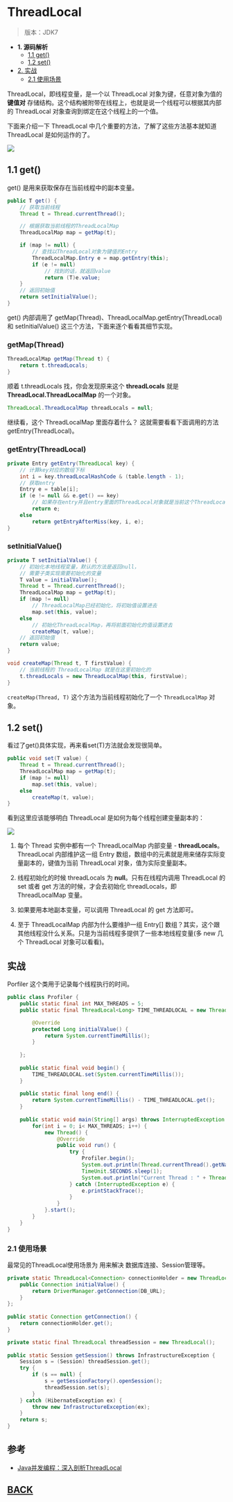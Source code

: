 # ThreadLocal

> 版本：JDK7

-   **1. 源码解析**
    -   [1.1 get()](#code-1-1)
    -   [1.2 set()](#code-1-2)
-   [2. 实战](#code-2)
    -   [2.1 使用场景](#code-2-1)

ThreadLocal，即线程变量，是一个以 ThreadLocal 对象为键，任意对象为值的 **键值对** 存储结构。这个结构被附带在线程上，也就是说一个线程可以根据其内部的 ThreadLocal 对象查询到绑定在这个线程上的一个值。

下面来介绍一下 ThreadLocal 中几个重要的方法，了解了这些方法基本就知道 ThreadLocal 是如何运作的了。

![](../../imgs/concurrency/c-6-1.png)

## <a id="code-1-1">1.1 get()</a>

get() 是用来获取保存在当前线程中的副本变量。

```java
public T get() {
    // 获取当前线程
    Thread t = Thread.currentThread();

    // 根据获取当前线程的ThreadLocalMap
    ThreadLocalMap map = getMap(t);

    if (map != null) {
        // 查找以ThreadLocal对象为键值的Entry
        ThreadLocalMap.Entry e = map.getEntry(this);
        if (e != null)
            // 找到的话，就返回value
            return (T)e.value;
    }
    // 返回初始值
    return setInitialValue();
}
```

get() 内部调用了 getMap(Thread)、ThreadLocalMap.getEntry(ThreadLocal) 和 setInitialValue() 这三个方法，下面来逐个看看其细节实现。

### getMap(Thread)

```java
ThreadLocalMap getMap(Thread t) {
    return t.threadLocals;
}
```

顺着 t.threadLocals 找，你会发现原来这个 **threadLocals** 就是 **ThreadLocal.ThreadLocalMap** 的一个对象。

```java
ThreadLocal.ThreadLocalMap threadLocals = null;
```

继续看，这个 ThreadLocalMap 里面存着什么？ 这就需要看看下面调用的方法 getEntry(ThreadLocal)。

### getEntry(ThreadLocal)

```java
private Entry getEntry(ThreadLocal key) {
    // 计算key对应的数组下标
    int i = key.threadLocalHashCode & (table.length - 1);
    // 获取entry
    Entry e = table[i];
    if (e != null && e.get() == key)
        // 如果存在entry并且entry里面的ThreadLocal对象就是当前这个ThreadLocal对象的时候，返回entry
        return e;
    else
        return getEntryAfterMiss(key, i, e);
}
```

### setInitialValue()

```java
private T setInitialValue() {
    // 初始化本地线程变量，默认的方法是返回null，
    // 需要子类实现需要初始化的变量
    T value = initialValue();
    Thread t = Thread.currentThread();
    ThreadLocalMap map = getMap(t);
    if (map != null)
        // ThreadLocalMap已经初始化，将初始值设置进去
        map.set(this, value);
    else
        // 初始化ThreadLocalMap，再将前面初始化的值设置进去
        createMap(t, value);
    // 返回初始值
    return value;
}

void createMap(Thread t, T firstValue) {
    // 当前线程的 ThreadLocalMap 就是在这里初始化的
    t.threadLocals = new ThreadLocalMap(this, firstValue);
}
```

`createMap(Thread, T)` 这个方法为当前线程初始化了一个 `ThreadLocalMap` 对象。

## <a id="code-1-2">1.2 set()</a>

看过了get()具体实现，再来看set(T)方法就会发现很简单。

```java
public void set(T value) {
    Thread t = Thread.currentThread();
    ThreadLocalMap map = getMap(t);
    if (map != null)
        map.set(this, value);
    else
        createMap(t, value);
}
```

看到这里应该能够明白 ThreadLocal 是如何为每个线程创建变量副本的：

![](../../imgs/concurrency/c-6-2.png)

1. 每个 Thread 实例中都有一个 ThreadLocalMap 内部变量 - **threadLocals**。ThreadLocal 内部维护这一组 Entry 数组，数组中的元素就是用来储存实际变量副本的，键值为当前 ThreadLocal 对象，值为实际变量副本。

2. 线程初始化的时候 threadLocals 为 **null**。只有在线程内调用 ThreadLocal 的 set 或者 get 方法的时候，才会去初始化 threadLocals，即 ThreadLocalMap 变量。

3. 如果要用本地副本变量，可以调用 ThreadLocal 的 get 方法即可。

4. 至于 ThreadLocalMap 内部为什么要维护一组 Entry[] 数组？其实，这个跟其他线程没什么关系。只是为当前线程多提供了一些本地线程变量(多 new 几个 ThreadLocal 对象可以看看)。

## <a id="code-2">实战</a>

Porfiler 这个类用于记录每个线程执行的时间。

```java
public class Profiler {
	public static final int MAX_THREADS = 5;
	public static final ThreadLocal<Long> TIME_THREADLOCAL = new ThreadLocal<Long>() {

		@Override
		protected Long initialValue() {
			return System.currentTimeMillis();
		}
		
	};
	
	public static final void begin() {
		TIME_THREADLOCAL.set(System.currentTimeMillis());
	}
	
	public static final long end() {
		return System.currentTimeMillis() - TIME_THREADLOCAL.get();
	}
	
	public static void main(String[] args) throws InterruptedException {
		for(int i = 0; i< MAX_THREADS; i++) {
			new Thread() {
				@Override
				public void run() {
					try {
						Profiler.begin();
						System.out.println(Thread.currentThread().getName() + " start to process job ...");
						TimeUnit.SECONDS.sleep(1);
						System.out.println("Current Thread : " + Thread.currentThread().getName() + " Cost : " + Profiler.end() );
					} catch (InterruptedException e) {
						e.printStackTrace();
					}
				}
			}.start();
		}
	}
}
```

### <a id="code-2-1">2.1 使用场景</a>

最常见的ThreadLocal使用场景为 用来解决 数据库连接、Session管理等。

```java
private static ThreadLocal<Connection> connectionHolder = new ThreadLocal<Connection>() {
    public Connection initialValue() {
        return DriverManager.getConnection(DB_URL);
    }
};
 
public static Connection getConnection() {
    return connectionHolder.get();
}
```

```java
private static final ThreadLocal threadSession = new ThreadLocal();
 
public static Session getSession() throws InfrastructureException {
    Session s = (Session) threadSession.get();
    try {
        if (s == null) {
            s = getSessionFactory().openSession();
            threadSession.set(s);
        }
    } catch (HibernateException ex) {
        throw new InfrastructureException(ex);
    }
    return s;
}
```

## 参考

- [Java并发编程：深入剖析ThreadLocal](https://www.cnblogs.com/dolphin0520/p/3920407.html)

##  [BACK](../../mds/summary.md)